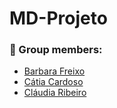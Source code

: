 # MD-Projeto


### :handshake: Group members:
- [Barbara Freixo](https://github.com/barbarafreixo20)
- [Cátia Cardoso](https://github.com/catiacardoso)
- [Cláudia Ribeiro](https://github.com/claudiadmr)   

